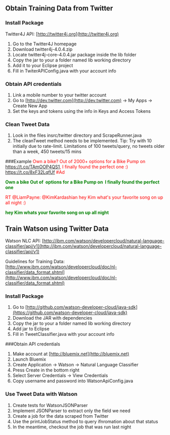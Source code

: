 ## Obtain Training Data from Twitter
### Install Package
Twitter4J API: [http://twitter4j.org](http://twitter4j.org)
1. Go to the Twitter4J homepage 
2. Download twitter4j-4.0.4.zip 
3. Locate twitter4j-core-4.0.4.jar package inside the lib folder 
4. Copy the jar to your a folder named lib working directory 
5. Add it to your Eclipse project
6. Fill in TwiterAPIConfig.java with your account info

### Obtain API credentials
1. Link a mobile number to your twitter account 
2. Go to [http://dev.twitter.com](http://dev.twitter.com) -&gt; My Apps -&gt; Create New App
3. Set the keys and tokens using the info in Keys and Access Tokens

### Clean Tweet Data
1. Look in the files insrc/twitter directory and ScrapeRunner.java
2. The cleanTweet method needs to be implemented.
Tip: Try with 10 initially due to rate-limit. Limitations of 100 tweets/query, no tweets older than a week, 450 tweets/15 mins


###Example
<span style="color:red">Own a bike? Out of 2000+ options for a Bike Pump on https://t.co/TAmOOP4QS1, I finally found the perfect one :) https://t.co/8xF32LqfUf #Ad  

<span style="color:green"><b> Own a bike Out of  options for a Bike Pump on  I finally found the perfect one </b><span>

<span style="color:red">RT @LiamPayne: @KimKardashian hey Kim what's your favorite song on up all night :)</span>

<span style="color:green"> <b>hey Kim whats your favorite song on up all night</b></span>

## Train Watson using Twitter Data

Watson NLC API: [http://ibm.com/watson/developercloud/natural-language-classifier/api/v1](http://ibm.com/watson/developercloud/natural-language-classifier/api/v1)

Guidelines for Training Data: [http://www.ibm.com/watson/developercloud/doc/nl-classifier/data_format.shtml](http://www.ibm.com/watson/developercloud/doc/nl-classifier/data_format.shtml)

### Install Package
1. Go to [http://github.com/watson-developer-cloud/java-sdk](https://github.com/watson-developer-cloud/java-sdk) 
2. Download the JAR with dependencies 
3. Copy the jar to your a folder named lib working directory
4. Add jar to Eclipse
5. Fill in TweetClassifier.java with your account info 

###Obtain API credentials
1. Make account at [http://bluemix.net](http://bluemix.net) 
2. Launch Bluemix 
3. Create Application -&gt; Watson -&gt; Natural Language Classifier 
4. Press Create in the bottom right 
5. Select Server Credentials -&gt; View Credentials 
6. Copy username and password into WatsonApiConfig.java

### Use Tweet Data with Watson
1. Create tests for WatsonJSONParser
2. Implement JSONParser to extract only the field we need
3. Create a job for the data scraped from Twitter
4. Use the printJobStatus method to query ifnromation about that status 
5. In the meantime, checkout the job that was run last night
